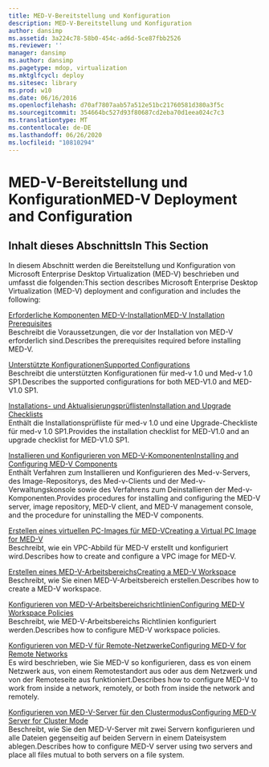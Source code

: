```yaml
---
title: MED-V-Bereitstellung und Konfiguration
description: MED-V-Bereitstellung und Konfiguration
author: dansimp
ms.assetid: 3a224c78-58b0-454c-ad6d-5ce87fbb2526
ms.reviewer: ''
manager: dansimp
ms.author: dansimp
ms.pagetype: mdop, virtualization
ms.mktglfcycl: deploy
ms.sitesec: library
ms.prod: w10
ms.date: 06/16/2016
ms.openlocfilehash: d70af7807aab57a512e51bc21760581d380a3f5c
ms.sourcegitcommit: 354664bc527d93f80687cd2eba70d1eea024c7c3
ms.translationtype: MT
ms.contentlocale: de-DE
ms.lasthandoff: 06/26/2020
ms.locfileid: "10810294"
---
```

# <span data-ttu-id="f01c0-103">MED-V-Bereitstellung und Konfiguration</span><span class="sxs-lookup"><span data-stu-id="f01c0-103">MED-V Deployment and Configuration</span></span>


## <span data-ttu-id="f01c0-104">Inhalt dieses Abschnitts</span><span class="sxs-lookup"><span data-stu-id="f01c0-104">In This Section</span></span>


<span data-ttu-id="f01c0-105">In diesem Abschnitt werden die Bereitstellung und Konfiguration von Microsoft Enterprise Desktop Virtualization (MED-V) beschrieben und umfasst die folgenden:</span><span class="sxs-lookup"><span data-stu-id="f01c0-105">This section describes Microsoft Enterprise Desktop Virtualization (MED-V) deployment and configuration and includes the following:</span></span>

<a href="" id="med-v-installation-prerequisites"></a>[<span data-ttu-id="f01c0-106">Erforderliche Komponenten MED-V-Installation</span><span class="sxs-lookup"><span data-stu-id="f01c0-106">MED-V Installation Prerequisites</span></span>](med-v-installation-prerequisites.md)  
<span data-ttu-id="f01c0-107">Beschreibt die Voraussetzungen, die vor der Installation von MED-V erforderlich sind.</span><span class="sxs-lookup"><span data-stu-id="f01c0-107">Describes the prerequisites required before installing MED-V.</span></span>

<a href="" id="supported-configurations"></a>[<span data-ttu-id="f01c0-108">Unterstützte Konfigurationen</span><span class="sxs-lookup"><span data-stu-id="f01c0-108">Supported Configurations</span></span>](supported-configurationsmedv-orientation.md)  
<span data-ttu-id="f01c0-109">Beschreibt die unterstützten Konfigurationen für med-v 1.0 und Med-v 1.0 SP1.</span><span class="sxs-lookup"><span data-stu-id="f01c0-109">Describes the supported configurations for both MED-V1.0 and MED-V1.0 SP1.</span></span>

<a href="" id="installation-and-upgrade-checklists"></a>[<span data-ttu-id="f01c0-110">Installations- und Aktualisierungsprüflisten</span><span class="sxs-lookup"><span data-stu-id="f01c0-110">Installation and Upgrade Checklists</span></span>](installation-and-upgrade-checklists.md)  
<span data-ttu-id="f01c0-111">Enthält die Installationsprüfliste für med-v 1.0 und eine Upgrade-Checkliste für med-v 1.0 SP1.</span><span class="sxs-lookup"><span data-stu-id="f01c0-111">Provides the installation checklist for MED-V1.0 and an upgrade checklist for MED-V1.0 SP1.</span></span>

<a href="" id="installing-and-configuring-med-v-components"></a>[<span data-ttu-id="f01c0-112">Installieren und Konfigurieren von MED-V-Komponenten</span><span class="sxs-lookup"><span data-stu-id="f01c0-112">Installing and Configuring MED-V Components</span></span>](installing-and-configuring-med-v-components.md)  
<span data-ttu-id="f01c0-113">Enthält Verfahren zum Installieren und Konfigurieren des Med-v-Servers, des Image-Repositorys, des Med-v-Clients und der Med-v-Verwaltungskonsole sowie des Verfahrens zum Deinstallieren der Med-v-Komponenten.</span><span class="sxs-lookup"><span data-stu-id="f01c0-113">Provides procedures for installing and configuring the MED-V server, image repository, MED-V client, and MED-V management console, and the procedure for uninstalling the MED-V components.</span></span>

<a href="" id="creating-a-virtual-pc-image-for-med-v"></a>[<span data-ttu-id="f01c0-114">Erstellen eines virtuellen PC-Images für MED-V</span><span class="sxs-lookup"><span data-stu-id="f01c0-114">Creating a Virtual PC Image for MED-V</span></span>](creating-a-virtual-pc-image-for-med-v.md)  
<span data-ttu-id="f01c0-115">Beschreibt, wie ein VPC-Abbild für MED-V erstellt und konfiguriert wird.</span><span class="sxs-lookup"><span data-stu-id="f01c0-115">Describes how to create and configure a VPC image for MED-V.</span></span>

<a href="" id="creating-a-med-v-workspace"></a>[<span data-ttu-id="f01c0-116">Erstellen eines MED-V-Arbeitsbereichs</span><span class="sxs-lookup"><span data-stu-id="f01c0-116">Creating a MED-V Workspace</span></span>](creating-a-med-v-workspacemedv-10-sp1.md)  
<span data-ttu-id="f01c0-117">Beschreibt, wie Sie einen MED-V-Arbeitsbereich erstellen.</span><span class="sxs-lookup"><span data-stu-id="f01c0-117">Describes how to create a MED-V workspace.</span></span>

<a href="" id="configuring-med-v-workspace-policies"></a>[<span data-ttu-id="f01c0-118">Konfigurieren von MED-V-Arbeitsbereichsrichtlinien</span><span class="sxs-lookup"><span data-stu-id="f01c0-118">Configuring MED-V Workspace Policies</span></span>](configuring-med-v-workspace-policies.md)  
<span data-ttu-id="f01c0-119">Beschreibt, wie MED-V-Arbeitsbereichs Richtlinien konfiguriert werden.</span><span class="sxs-lookup"><span data-stu-id="f01c0-119">Describes how to configure MED-V workspace policies.</span></span>

<a href="" id="configuring-med-v-for-remote-networks"></a>[<span data-ttu-id="f01c0-120">Konfigurieren von MED-V für Remote-Netzwerke</span><span class="sxs-lookup"><span data-stu-id="f01c0-120">Configuring MED-V for Remote Networks</span></span>](configuring-med-v-for-remote-networks.md)  
<span data-ttu-id="f01c0-121">Es wird beschrieben, wie Sie MED-V so konfigurieren, dass es von einem Netzwerk aus, von einem Remotestandort aus oder aus dem Netzwerk und von der Remoteseite aus funktioniert.</span><span class="sxs-lookup"><span data-stu-id="f01c0-121">Describes how to configure MED-V to work from inside a network, remotely, or both from inside the network and remotely.</span></span>

<a href="" id="configuring-med-v-server-for-cluster-mode"></a>[<span data-ttu-id="f01c0-122">Konfigurieren von MED-V-Server für den Clustermodus</span><span class="sxs-lookup"><span data-stu-id="f01c0-122">Configuring MED-V Server for Cluster Mode</span></span>](configuring-med-v-server-for-cluster-mode.md)  
<span data-ttu-id="f01c0-123">Beschreibt, wie Sie den MED-V-Server mit zwei Servern konfigurieren und alle Dateien gegenseitig auf beiden Servern in einem Dateisystem ablegen.</span><span class="sxs-lookup"><span data-stu-id="f01c0-123">Describes how to configure MED-V server using two servers and place all files mutual to both servers on a file system.</span></span>

 

 






